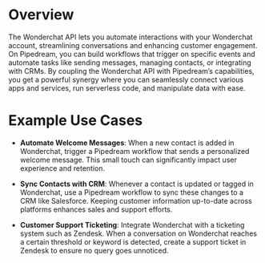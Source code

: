 # Overview

The Wonderchat API lets you automate interactions with your Wonderchat account, streamlining conversations and enhancing customer engagement. On Pipedream, you can build workflows that trigger on specific events and automate tasks like sending messages, managing contacts, or integrating with CRMs. By coupling the Wonderchat API with Pipedream’s capabilities, you get a powerful synergy where you can seamlessly connect various apps and services, run serverless code, and manipulate data with ease.

# Example Use Cases

- **Automate Welcome Messages**: When a new contact is added in Wonderchat, trigger a Pipedream workflow that sends a personalized welcome message. This small touch can significantly impact user experience and retention.

- **Sync Contacts with CRM**: Whenever a contact is updated or tagged in Wonderchat, use a Pipedream workflow to sync these changes to a CRM like Salesforce. Keeping customer information up-to-date across platforms enhances sales and support efforts.

- **Customer Support Ticketing**: Integrate Wonderchat with a ticketing system such as Zendesk. When a conversation on Wonderchat reaches a certain threshold or keyword is detected, create a support ticket in Zendesk to ensure no query goes unnoticed.

